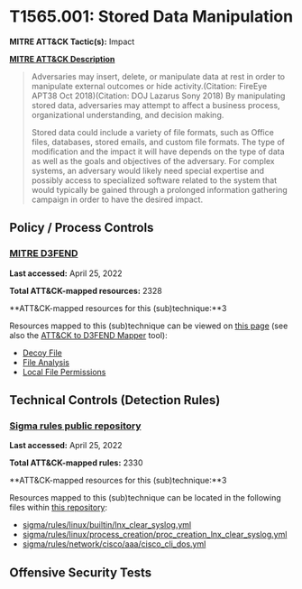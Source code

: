 # T1565.001: Stored Data Manipulation
**MITRE ATT&CK Tactic(s):** Impact

**[MITRE ATT&CK Description](https://attack.mitre.org/techniques/T1565/001)**
<blockquote>Adversaries may insert, delete, or manipulate data at rest in order to manipulate external outcomes or hide activity.(Citation: FireEye APT38 Oct 2018)(Citation: DOJ Lazarus Sony 2018) By manipulating stored data, adversaries may attempt to affect a business process, organizational understanding, and decision making.

Stored data could include a variety of file formats, such as Office files, databases, stored emails, and custom file formats. The type of modification and the impact it will have depends on the type of data as well as the goals and objectives of the adversary. For complex systems, an adversary would likely need special expertise and possibly access to specialized software related to the system that would typically be gained through a prolonged information gathering campaign in order to have the desired impact.</blockquote>
## Policy / Process Controls
### [MITRE D3FEND](https://d3fend.mitre.org/)
**Last accessed:** April 25, 2022

**Total ATT&CK-mapped resources:** 2328

**ATT&CK-mapped resources for this (sub)technique:**3

Resources mapped to this (sub)technique can be viewed on [this page](https://d3fend.mitre.org/) (see also the [ATT&CK to D3FEND Mapper](https://d3fend.mitre.org/tools/attack-mapper) tool):

* [Decoy File](https://d3fend.mitre.org/techniques/d3f:DecoyFile)
* [File Analysis](https://d3fend.mitre.org/techniques/d3f:FileAnalysis)
* [Local File Permissions](https://d3fend.mitre.org/techniques/d3f:LocalFilePermissions)

## Technical Controls (Detection Rules)
### [Sigma rules public repository](https://github.com/SigmaHQ/sigma)
**Last accessed:** April 25, 2022

**Total ATT&CK-mapped rules:** 2330

**ATT&CK-mapped resources for this (sub)technique:**3

Resources mapped to this (sub)technique can be located in the following files within [this repository](https://github.com/SigmaHQ/sigma/tree/master/rules):

* [sigma/rules/linux/builtin/lnx_clear_syslog.yml](https://github.com/SigmaHQ/sigma/blob/master/rules/linux/builtin/lnx_clear_syslog.yml)
* [sigma/rules/linux/process_creation/proc_creation_lnx_clear_syslog.yml](https://github.com/SigmaHQ/sigma/blob/master/rules/linux/process_creation/proc_creation_lnx_clear_syslog.yml)
* [sigma/rules/network/cisco/aaa/cisco_cli_dos.yml](https://github.com/SigmaHQ/sigma/blob/master/rules/network/cisco/aaa/cisco_cli_dos.yml)


## Offensive Security Tests
